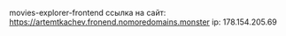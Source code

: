movies-explorer-frontend
ссылка на сайт: https://artemtkachev.fronend.nomoredomains.monster
ip: 178.154.205.69


